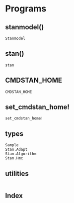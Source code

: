 # Programs

## stanmodel()

```@docs
Stanmodel
```

## stan()

```@docs
stan
```

## CMDSTAN_HOME
```@docs
CMDSTAN_HOME
```

## set_cmdstan_home!
```@docs
set_cmdstan_home!
```

## types
```@docs
Sample
Stan.Adapt
Stan.Algorithm
Stan.Hmc
```

## utilities
```@docs
```

## Index
```@index
```
